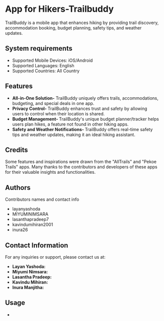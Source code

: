 # App for Hikers-Trailbuddy

TrailBuddy is a mobile app that enhances hiking by providing trail discovery, accommodation booking, budget planning, safety tips, and weather updates.

## System requirements

- Supported Mobile Devices: iOS/Android
- Supported Languages: English
- Supported Countries: All Country


## Features
- <strong> All-in-One Solution-</strong> TrailBuddy uniquely offers trails, accommodations, budgeting, and special deals in one app.
- <strong> Privacy Control- </strong> TrailBuddy enhances trust and safety by allowing users to control when their location is shared.
- <strong> Budget Management- </strong>TrailBuddy's unique budget planner/tracker helps users plan hikes, a feature not found in other hiking apps.
- <strong> Safety and Weather Notifications- </strong>TrailBuddy offers real-time safety tips and weather updates, making it an ideal hiking assistant.

## Credits
Some features and inspirations were drawn from the "AllTrails" and "Pekoe Trails" apps. Many thanks to the contributors and developers of these apps for their valuable insights and functionalities.


## Authors

Contributors names and contact info

- layanyashoda
- MIYUMINIMSARA
- lasanthapradeep7
- kavindumihiran2001
- inura26

## Contact Information


For any inquiries or support, please contact us at:

- <strong> Layan Yashoda:
- <strong> Miyumi Nimsara:
- <strong> Lasantha Pradeep:
- <strong> Kavindu Mihiran:
- <strong> Inura Manjitha:
  

## Usage 

- 
  
